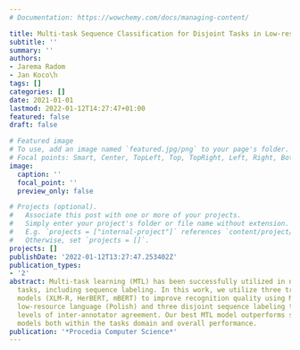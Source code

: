 ```yaml
---
# Documentation: https://wowchemy.com/docs/managing-content/

title: Multi-task Sequence Classification for Disjoint Tasks in Low-resource Languages
subtitle: ''
summary: ''
authors:
- Jarema Radom
- Jan Koco\ŉ
tags: []
categories: []
date: 2021-01-01
lastmod: 2022-01-12T14:27:47+01:00
featured: false
draft: false

# Featured image
# To use, add an image named `featured.jpg/png` to your page's folder.
# Focal points: Smart, Center, TopLeft, Top, TopRight, Left, Right, BottomLeft, Bottom, BottomRight.
image:
  caption: ''
  focal_point: ''
  preview_only: false

# Projects (optional).
#   Associate this post with one or more of your projects.
#   Simply enter your project's folder or file name without extension.
#   E.g. `projects = ["internal-project"]` references `content/project/deep-learning/index.md`.
#   Otherwise, set `projects = []`.
projects: []
publishDate: '2022-01-12T13:27:47.253402Z'
publication_types:
- '2'
abstract: Multi-task learning (MTL) has been successfully utilized in numerous NLP
  tasks, including sequence labeling. In this work, we utilize three transformer-based
  models (XLM-R, HerBERT, mBERT) to improve recognition quality using MTL for selected
  low-resource language (Polish) and three disjoint sequence labeling tasks with different
  levels of inter-annotator agreement. Our best MTL model outperforms single-task
  models both within the tasks domain and overall performance.
publication: '*Procedia Computer Science*'
---
```

